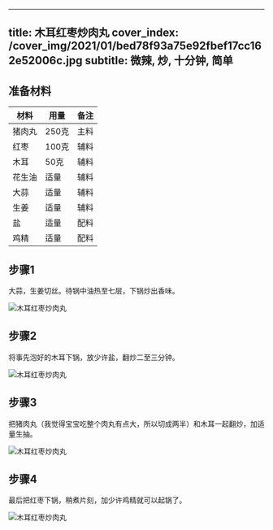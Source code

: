 
---
title: 木耳红枣炒肉丸
cover_index: /cover_img/2021/01/bed78f93a75e92fbef17cc162e52006c.jpg
subtitle: 微辣, 炒, 十分钟, 简单
---

## 准备材料

| 材料     | 用量 | 备注|
| ------- | ----- | --- |
| 猪肉丸 | 250克| 主料 |
| 红枣 | 100克| 辅料 |
| 木耳 | 50克| 辅料 |
| 花生油 | 适量| 辅料 |
| 大蒜 | 适量| 辅料 |
| 生姜 | 适量| 辅料 |
| 盐 | 适量| 配料 |
| 鸡精 | 适量| 配料 |

## 步骤1

大蒜，生姜切丝。待锅中油热至七层，下锅炒出香味。

![木耳红枣炒肉丸](https://i8.meishichina.com/attachment/recipe/201010/201010152107115.JPG?x-oss-process=style/p320) 

## 步骤2

将事先泡好的木耳下锅，放少许盐，翻炒二至三分钟。

![木耳红枣炒肉丸](https://i8.meishichina.com/attachment/recipe/201010/201010152108338.JPG?x-oss-process=style/p320) 

## 步骤3

把猪肉丸（我觉得宝宝吃整个肉丸有点大，所以切成两半）和木耳一起翻炒，加适量生抽。

![木耳红枣炒肉丸](https://i8.meishichina.com/attachment/recipe/201010/201010152111205.JPG?x-oss-process=style/p320) 

## 步骤4

最后把红枣下锅，稍煮片刻，加少许鸡精就可以起锅了。

![木耳红枣炒肉丸](https://i8.meishichina.com/attachment/recipe/201010/201010152112363.JPG?x-oss-process=style/p320) 

